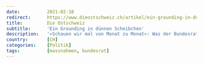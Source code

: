 ```yaml
---
date:          2021-02-18
redirect:      https://www.dieostschweiz.ch/artikel/ein-grounding-in-duennen-scheibchen-lDEdllX
title:         Die Ostschweiz
subtitle:      'Ein Grounding in dünnen Scheibchen'
description:   '«Schauen wir mal von Monat zu Monat»: Was der Bundesrat am Mittwoch an Plänen vorgestellt hat, ist die Fortsetzung seiner verantwortungslosen Politik, jetzt einfach in der Form von Wursträdli. Für ihn sind Dinge, die zwingend sofort passieren müssten, ab April erst «vorstellbar.»'
country:       [CH]
categories:    [Politik]
tags:          [massnahmen, bundesrat]
---
```

